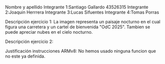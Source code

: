 Nombre y apellido 
Integrante 1:Santiago Gallardo 43526315 
Integrante 2:Joaquin Herrrera
Integrante 3:Lucas Sifuentes
Integrante 4:Tomas Porras


Descripción ejercicio 1: La imagen representa un paisaje nocturno en el cual figura una carretera y un cartel de bienvenida "OdC 2025". Tambien se puede apreciar nubes en el cielo nocturno.


Descripción ejercicio 2:


Justificación instrucciones ARMv8: No hemos usado ninguna funcion que no este ya definida.

